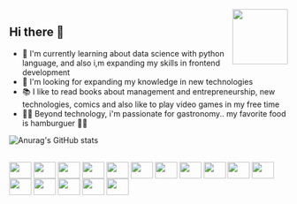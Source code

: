 <img align="right" height="100" src="https://viagemeturismo.abril.com.br/wp-content/uploads/2016/12/onlineshopping.gif"/>

<h2> Hi there 👋</h2>
<div style="display: inline_block">

- 🔭 I'm currently learning about data science with python language, and also i,m expanding my skills in frontend development
- 🤔 I'm looking for expanding my knowledge in new technologies
- 📚 I like to read books about management and entrepreneurship, new technologies, comics and also like to play video games in my free time
- 👨‍🍳 Beyond technology, i'm passionate for gastronomy.. my favorite food is hamburguer 🍔😋

![Anurag's GitHub stats](https://github-readme-stats.vercel.app/api?username=lucassgbm&show_icons=true&theme=algolia)
</div>

<div style="display: inline_block">
  <br>
  <img align="center" height="30" width="40" src="https://cdn.jsdelivr.net/gh/devicons/devicon/icons/html5/html5-original.svg" />
  <img align="center" height="30" width="40" src="https://cdn.jsdelivr.net/gh/devicons/devicon/icons/css3/css3-original.svg" />
  <img align="center" height="30" width="40" src="https://cdn.jsdelivr.net/gh/devicons/devicon/icons/php/php-original.svg" />
  <img align="center" height="30" width="40" src="https://cdn.jsdelivr.net/gh/devicons/devicon/icons/python/python-original.svg" />
  <img align="center" height="30" width="40" src="https://cdn.jsdelivr.net/gh/devicons/devicon/icons/mysql/mysql-original-wordmark.svg" />
  <img align="center" height="30" width="40" src="https://cdn.jsdelivr.net/gh/devicons/devicon/icons/typescript/typescript-original.svg" />
  <img align="center" height="30" width="40" src="https://cdn.jsdelivr.net/gh/devicons/devicon/icons/nodejs/nodejs-original-wordmark.svg" />
  <img align="center" height="30" width="40" src="https://cdn.jsdelivr.net/gh/devicons/devicon/icons/npm/npm-original-wordmark.svg" />
  <img align="center" height="30" width="40" src="https://cdn.jsdelivr.net/gh/devicons/devicon/icons/vuejs/vuejs-original.svg" />
  <img align="center" height="30" width="40" src="https://cdn.jsdelivr.net/gh/devicons/devicon/icons/angularjs/angularjs-original.svg" />
  <img align="center" height="30" width="40" src="https://cdn.jsdelivr.net/gh/devicons/devicon/icons/react/react-original.svg" />
  <img align="center" height="30" width="40" src="https://cdn.jsdelivr.net/gh/devicons/devicon/icons/vscode/vscode-original.svg" />
  <img align="center" height="30" width="40" src="https://cdn.jsdelivr.net/gh/devicons/devicon/icons/linux/linux-original.svg" />
  <img align="center" height="30" width="40" src="https://cdn.jsdelivr.net/gh/devicons/devicon/icons/ubuntu/ubuntu-plain.svg" />
  <img align="center" height="30" width="40" src="https://cdn.jsdelivr.net/gh/devicons/devicon/icons/wordpress/wordpress-plain.svg" />
  <img align="center" height="30" width="40" src="https://cdn.jsdelivr.net/gh/devicons/devicon/icons/woocommerce/woocommerce-original.svg" />



</div>


